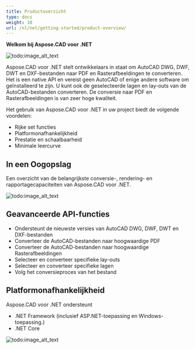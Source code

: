 ```yaml
---
title: Productoverzicht
type: docs
weight: 10
url: /nl/net/getting-started/product-overview/
---
```


**Welkom bij Aspose.CAD voor .NET**

![todo:image_alt_text](/cad/_assets/home_1.png)

Aspose.CAD voor .NET stelt ontwikkelaars in staat om AutoCAD DWG, DWF, DWT en DXF-bestanden naar PDF en Rasterafbeeldingen te converteren. Het is een native API en vereist geen AutoCAD of enige andere software om geïnstalleerd te zijn. U kunt ook de geselecteerde lagen en lay-outs van de AutoCAD-bestanden converteren. De conversie naar PDF en Rasterafbeeldingen is van zeer hoge kwaliteit.

Het gebruik van Aspose.CAD voor .NET in uw project biedt de volgende voordelen:

- Rijke set functies
- Platformonafhankelijkheid
- Prestatie en schaalbaarheid
- Minimale leercurve

## **In een Oogopslag**
Een overzicht van de belangrijkste conversie-, rendering- en rapportagecapaciteiten van Aspose.CAD voor .NET.

![todo:image_alt_text](/cad/_assets/net/product-overview_2.png)
## **Geavanceerde API-functies**
- Ondersteunt de nieuwste versies van AutoCAD DWG, DWF, DWT en DXF-bestanden
- Converteer de AutoCAD-bestanden naar hoogwaardige PDF
- Converteer de AutoCAD-bestanden naar hoogwaardige Rasterafbeeldingen
- Selecteer en converteer specifieke lay-outs
- Selecteer en converteer specifieke lagen
- Volg het conversieproces van het bestand
## **Platformonafhankelijkheid**
Aspose.CAD voor .NET ondersteunt

- .NET Framework (inclusief ASP.NET-toepassing en Windows-toepassing.)
- .NET Core

![todo:image_alt_text](/cad/_assets/net/product-overview_3.png)
